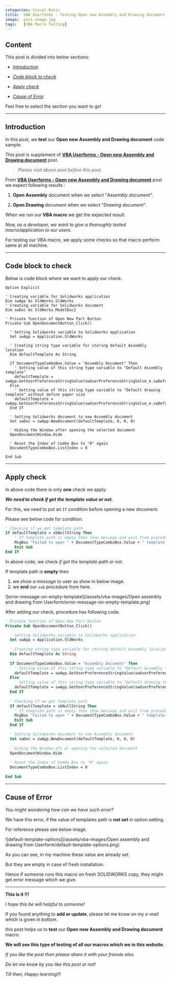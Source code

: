 ```yaml
---
categories: Visual-Basic
title:  VBA Userforms - Testing Open new Assembly and Drawing document
image:  post-image.jpg
tags:   [VBA Macro Testing]
---
```


## Content

This post is divided into below sections:

  - *[Introduction](#introduction)*

  - *[Code block to check](#code-block-to-check)*
  
  - *[Apply check](#apply-check)*

  - *[Cause of Error](#cause-of-error)*
  
Feel free to select the section you want to go!

---

## Introduction

In this post, we **test** our **Open new Assembly and Drawing document** code sample.

This post is supplement of **[VBA Userforms - Open new Assembly and Drawing document](/visual-basic/open-assembly-and-drawing-from-userform)** post.

> *Please visit above post before this post.*

From **[VBA Userforms - Open new Assembly and Drawing document](/visual-basic/open-assembly-and-drawing-from-userform)** post we expect following results :

1. **Open Assembly** document when we select "*Assembly document*".

2. **Open Drawing** document when we select "*Drawing document*".

When we run our **VBA macro** we get the expected result.

*Now, as a developer, we want to give a thoroughly tested macro/application to our users.*

For testing our VBA macro, we apply some checks so that macro perform same at all machine.

---

## Code block to check

Below is code block where we want to apply our check.

``` VB
Option Explicit

' Creating variable for Solidworks application
Dim swApp As SldWorks.SldWorks
' Creating variable for Solidworks document
Dim swDoc As SldWorks.ModelDoc2

' Private function of Open New Part Button 
Private Sub OpenDocumentButton_Click()

  ' Setting Solidworks variable to Solidworks application
  Set swApp = Application.SldWorks
  
  ' Creating string type variable for storing default Assembly location
  Dim defaultTemplate As String
  
  If DocumentTypeComboBox.Value = "Assembly Document" Then
    ' Setting value of this string type variable to "Default Assembly template"
    defaultTemplate = swApp.GetUserPreferenceStringValue(swUserPreferenceStringValue_e.swDefaultTemplateAssembly)
  Else
    ' Setting value of this string type variable to "Default drawing template" without define paper size
    defaultTemplate = swApp.GetUserPreferenceStringValue(swUserPreferenceStringValue_e.swDefaultTemplateDrawing)
  End If

  ' Setting Solidworks document to new Assembly document
  Set swDoc = swApp.NewDocument(defaultTemplate, 0, 0, 0)
  
  ' Hiding the Window after opening the selected document
  OpenDocumentWindow.Hide
  
  ' Reset the Index of Combo Box to "0" again
  DocumentTypeComboBox.ListIndex = 0
    
End Sub
```

---

## Apply check

In above code there is only **one** check we apply.

***We need to check if get the template value or not.***

For this, we need to put an `If` condition before opening a new document.

Please see below code for condition.

``` vb
' Checking if we got template path
If defaultTemplate = vbNullString Then
    ' If template path is empty then show message and exit from procedure.
    MsgBox "Failed to open " + DocumentTypeComboBox.Value + " template."
    Exit Sub
End If
```

In above code, we check *if got the template path or not*.

If template path is **empty** then 

1. we *show a message* to user as show in below image.
2. we **end** our `sub` procedure from here.

![error-message-on-empty-template](/assets/vba-images/Open assembly and drawing from Userform/error-message-on-empty-template.png)

After adding our check, procedure has following code.

```vb
' Private function of Open New Part Button
Private Sub OpenDocumentButton_Click()

  ' Setting Solidworks variable to Solidworks application
  Set swApp = Application.SldWorks
  
  ' Creating string type variable for storing default Assembly location
  Dim defaultTemplate As String
  
  If DocumentTypeComboBox.Value = "Assembly Document" Then
    ' Setting value of this string type variable to "Default Assembly template"
    defaultTemplate = swApp.GetUserPreferenceStringValue(swUserPreferenceStringValue_e.swDefaultTemplateAssembly)
  Else
    ' Setting value of this string type variable to "Default drawing template" without define paper size
    defaultTemplate = swApp.GetUserPreferenceStringValue(swUserPreferenceStringValue_e.swDefaultTemplateDrawing)
  End If
  
  ' Checking if we got template path
  If defaultTemplate = vbNullString Then
    ' If template path is empty then show message and exit from procedure.
    MsgBox "Failed to open " + DocumentTypeComboBox.Value + " template."
    Exit Sub
  End If

  ' Setting Solidworks document to new Assembly document
  Set swDoc = swApp.NewDocument(defaultTemplate, 0, 0, 0)
  
  ' Hiding the Window aft er opening the selected document
  OpenDocumentWindow.Hide
  
  ' Reset the Index of Combo Box to "0" again
  DocumentTypeComboBox.ListIndex = 0
    
End Sub
```

---

## Cause of Error

*You might wondering how can we have such error?*

We have this error, if the value of templates path is **not set** in option setting.

For reference please see below image.

![default-template-options](/assets/vba-images/Open assembly and drawing from Userform/default-template-options.png)

As you can see, in my machine these value are already set.

But they are empty in case of fresh installation.

Hence if someone runs this macro on fresh SOLIDWORKS copy, they might get error message which we give.

---

**This is it !!!**

*I hope this be will helpful to someone!*

If you found anything to **add or update**, please let me know on my *e-mail* which is given in bottom.

this post helps us to **test** our **Open new Assembly and Drawing document** macro.

**We will see this type of testing of all our macros which we in this website.**

*If you like the post then please share it with your friends also.*

*Do let me know by you like this post or not!*

*Till then, Happy learning!!!*
